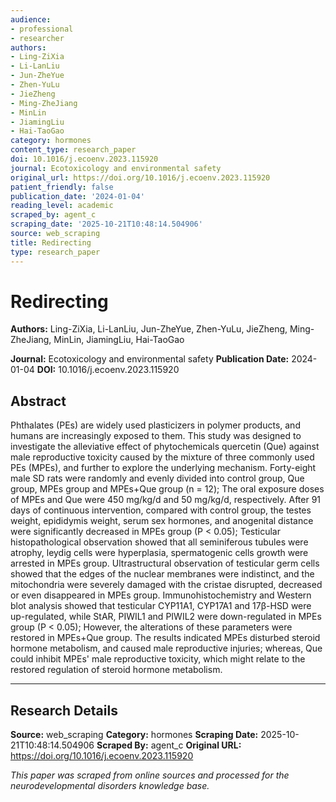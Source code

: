 ```yaml
---
audience:
- professional
- researcher
authors:
- Ling-ZiXia
- Li-LanLiu
- Jun-ZheYue
- Zhen-YuLu
- JieZheng
- Ming-ZheJiang
- MinLin
- JiamingLiu
- Hai-TaoGao
category: hormones
content_type: research_paper
doi: 10.1016/j.ecoenv.2023.115920
journal: Ecotoxicology and environmental safety
original_url: https://doi.org/10.1016/j.ecoenv.2023.115920
patient_friendly: false
publication_date: '2024-01-04'
reading_level: academic
scraped_by: agent_c
scraping_date: '2025-10-21T10:48:14.504906'
source: web_scraping
title: Redirecting
type: research_paper
---
```

# Redirecting

**Authors:** Ling-ZiXia, Li-LanLiu, Jun-ZheYue, Zhen-YuLu, JieZheng, Ming-ZheJiang, MinLin, JiamingLiu, Hai-TaoGao

**Journal:** Ecotoxicology and environmental safety
**Publication Date:** 2024-01-04
**DOI:** 10.1016/j.ecoenv.2023.115920

## Abstract

Phthalates (PEs) are widely used plasticizers in polymer products, and humans are increasingly exposed to them. This study was designed to investigate the alleviative effect of phytochemicals quercetin (Que) against male reproductive toxicity caused by the mixture of three commonly used PEs (MPEs), and further to explore the underlying mechanism. Forty-eight male SD rats were randomly and evenly divided into control group, Que group, MPEs group and MPEs+Que group (n = 12); The oral exposure doses of MPEs and Que were 450 mg/kg/d and 50 mg/kg/d, respectively. After 91 days of continuous intervention, compared with control group, the testes weight, epididymis weight, serum sex hormones, and anogenital distance were significantly decreased in MPEs group (P < 0.05); Testicular histopathological observation showed that all seminiferous tubules were atrophy, leydig cells were hyperplasia, spermatogenic cells growth were arrested in MPEs group. Ultrastructural observation of testicular germ cells showed that the edges of the nuclear membranes were indistinct, and the mitochondria were severely damaged with the cristae disrupted, decreased or even disappeared in MPEs group. Immunohistochemistry and Western blot analysis showed that testicular CYP11A1, CYP17A1 and 17β-HSD were up-regulated, while StAR, PIWIL1 and PIWIL2 were down-regulated in MPEs group (P < 0.05); However, the alterations of these parameters were restored in MPEs+Que group. The results indicated MPEs disturbed steroid hormone metabolism, and caused male reproductive injuries; whereas, Que could inhibit MPEs' male reproductive toxicity, which might relate to the restored regulation of steroid hormone metabolism.

---

## Research Details

**Source:** web_scraping
**Category:** hormones
**Scraping Date:** 2025-10-21T10:48:14.504906
**Scraped By:** agent_c
**Original URL:** https://doi.org/10.1016/j.ecoenv.2023.115920

*This paper was scraped from online sources and processed for the neurodevelopmental disorders knowledge base.*